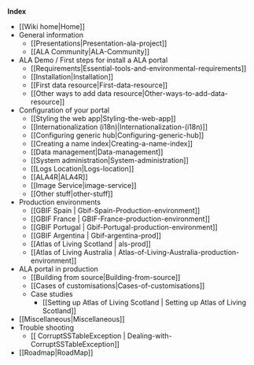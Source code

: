 **Index**
* [[Wiki home|Home]]
* General information
    * [[Presentations|Presentation-ala-project]]
    * [[ALA Community|ALA-Community]]
* ALA Demo / First steps for install a ALA portal
    * [[Requirements|Essential-tools-and-environmental-requirements]]
    * [[Installation|Installation]]
    * [[First data resource|First-data-resource]]
    * [[Other ways to add data resource|Other-ways-to-add-data-resource]]
* Configuration of your portal
    * [[Styling the web app|Styling-the-web-app]]
    * [[Internationalization (i18n)|Internationalization-(i18n)]]
    * [[Configuring generic hub|Configuring-generic-hub]]
    * [[Creating a name index|Creating-a-name-index]]
    * [[Data management|Data-management]]
    * [[System administration|System-administration]]
    * [[Logs Location|Logs-location]]
    * [[ALA4R|ALA4R]]
    * [[Image Service|image-service]]
    * [[Other stuff|other-stuff]]
* Production environments
    * [[GBIF Spain | Gbif-Spain-Production-environment]]
    * [[GBIF France | GBIF-France-production-environment]]
    * [[GBIF Portugal | Gbif-Portugal-production-environment]]
    * [[GBIF Argentina | Gbif-argentina-prod]]
    * [[Atlas of Living Scotland | als-prod]]
    * [[Atlas of Living Australia | Atlas-of-Living-Australia-production-environment]]   
* ALA portal in production
    * [[Building from source|Building-from-source]]
    * [[Cases of customisations|Cases-of-customisations]]
    * Case studies
        * [[Setting up Atlas of Living Scotland | Setting up Atlas of Living Scotland]]
* [[Miscellaneous|Miscellaneous]]
* Trouble shooting
    * [[ CorruptSSTableException | Dealing-with-CorruptSSTableException]]
* [[Roadmap|RoadMap]]